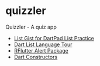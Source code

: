 # quizzler

Quizzler - A quiz app 

* [List Gist for DartPad List Practice](https://gist.github.com/angelabauer/f9db1b64cf51623d42b1ac1722bd016c)
* [Dart List Language Tour](https://www.dartlang.org/guides/libraries/library-tour#collections)
* [RFlutter Alert Package](https://pub.dartlang.org/packages/rflutter_alert)
* [Dart Constructors](https://www.dartlang.org/guides/language/language-tour#constructors)
